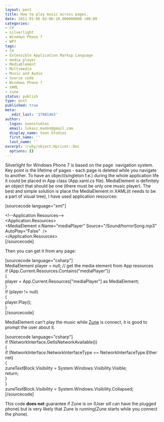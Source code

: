 ```yaml
---
layout: post
title: How to play music across pages.
date: 2011-01-06 02:06:10.000000000 +00:00
categories:
- C#
- silverlight
- Windows Phone 7
- WP7
tags:
- C#
- Extensible Application Markup Language
- media player
- MediaElement
- Multimedia
- Music and Audio
- Source code
- Windows Phone 7
- XAML
- zune
status: publish
type: post
published: true
meta:
  _edit_last: '17981463'
author:
  login: soonstudios
  email: lukasz.madon@gmail.com
  display_name: Soon Studios
  first_name: ''
  last_name: ''
excerpt: !ruby/object:Hpricot::Doc
  options: {}
---
```

<p>Silverlight for Windows Phone 7 is based on the page  navigation system. Key point is the lifetime of pages - each page is deleted while you navigate to another. To have an object(singleton f.e.) during the whole application life it could be placed in App class (App.xaml.cs file). MediaElement is definitely an object that should be one (there must be only one music player). The best and simple solution is place the MediaElement in XAML(it needs to be a part of visual tree), I have used application resources:</p>
<p>[sourcecode language="xml"]</p>
<p>&lt;!--Application Resources--&gt;<br />
&lt;Application.Resources&gt;<br />
   &lt;MediaElement x:Name=&quot;mediaPlayer&quot; Source=&quot;/Sound/horrorSong.mp3&quot; AutoPlay=&quot;False&quot;  /&gt;<br />
&lt;/Application.Resources&gt;<br />
[/sourcecode]</p>
<p>Then you can get it from any page:</p>
<p>[sourcecode language="csharp"]<br />
MediaElement player = null; // get the media element from App resources<br />
if (App.Current.Resources.Contains(&quot;mediaPlayer&quot;))<br />
{<br />
   player = App.Current.Resources[&quot;mediaPlayer&quot;] as MediaElement;<br />
}<br />
if (player != null)<br />
{<br />
   player.Play();<br />
}<br />
[/sourcecode]</p>
<p>MediaElement can't play the music while <a class="zem_slink" title="Zune" rel="wikipedia" href="http://en.wikipedia.org/wiki/Zune">Zune</a> is connect, it is good to prompt the user about it.</p>
<p>[sourcecode language="csharp"]<br />
if (NetworkInterface.GetIsNetworkAvailable())<br />
{<br />
   if (NetworkInterface.NetworkInterfaceType == NetworkInterfaceType.Ethernet)<br />
   {<br />
      zuneTextBlock.Visibility = System.Windows.Visibility.Visible;<br />
      return;<br />
   }<br />
}<br />
zuneTextBlock.Visibility = System.Windows.Visibility.Collapsed;<br />
[/sourcecode]</p>
<p>This code <strong>does not</strong> guarantee if Zune is on (User sill can have the plugged phone) but is very likely that Zune is running(Zune starts while you connect the phone).</p>

